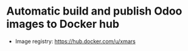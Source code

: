 # Automatic build and publish Odoo images to Docker hub

####

- Image registry:  <https://hub.docker.com/u/xmars>
